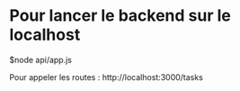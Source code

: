 # Pour lancer le backend sur le localhost
$node api/app.js

Pour appeler les routes : http://localhost:3000/tasks
